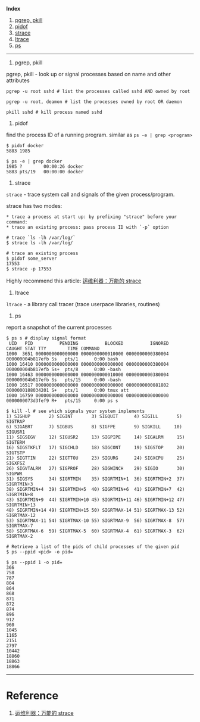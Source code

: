 **Index**

1. [pgrep, pkill](#pgrep)
1. [pidof](#pidof)
1. [strace](#strace)
1. [ltrace](#ltrace)
1. [ps](#ps)

---------

1. <a name="pgrep">pgrep, pkill</a>

  pgrep, pkill - look up or signal processes based on name and other attributes

  ```shell
  pgrep -u root sshd # list the processes called sshd AND owned by root

  pgrep -u root, deamon # list the processes owned by root OR daemon

  pkill sshd # kill process named sshd
  ```

1. <a name="pifof">pidof</a>

  find the process ID of a running program.
  similar as `ps -e | grep <program>`

  ```shell
  $ pidof docker
  5883 1985

  $ ps -e | grep docker
  1985 ?        00:00:26 docker
  5883 pts/19   00:00:00 docker
  ```

1. <a name="trace">strace</a>

  `strace` - trace system call and signals of the given process/program.

  strace has two modes:

    * trace a process at start up: by prefixing "strace" before your command:
    * trace an existing process: pass process ID with `-p` option

  ```shell
  # trace `ls -lh /var/log/`
  $ strace ls -lh /var/log/

  # trace an existing process
  $ pidof some_server
  17553
  $ strace -p 17553
  ```

  Highly recommend this article: [运维利器：万能的 strace](http://mp.weixin.qq.com/s?__biz=MzA4Nzg5Nzc5OA==&mid=2651659767&idx=1&sn=3c515cb32bcbcafe16c749024d1545ef&scene=0#wechat_redirect)


1. <a name="trace">ltrace</a>

  `ltrace` - a library call tracer (trace userpace libraries, routines)


1. <a name="ps">ps</a>

  report a snapshot of the current processes

  ```shell
  $ ps s # display signal format
   UID   PID          PENDING          BLOCKED          IGNORED           CAUGHT STAT TTY        TIME COMMAND
  1000  3651 0000000000000000 0000000000010000 0000000000380004 000000004b817efb Ss   pts/1      0:00 bash
  1000 16410 0000000000000000 0000000000000000 0000000000380004 000000004b817efb Ss+  pts/8      0:00 -bash
  1000 16463 0000000000000000 0000000000010000 0000000000380004 000000004b817efb Ss   pts/15     0:00 -bash
  1000 16517 0000000000000000 0000000000000000 0000000000081802 0000000188034201 S+   pts/1      0:00 tmux att
  1000 16759 0000000000000000 0000000000000000 0000000000000000 0000000073d3fef9 R+   pts/15     0:00 ps s

  $ kill -l # see which signals your system implements
  1) SIGHUP       2) SIGINT       3) SIGQUIT      4) SIGILL       5) SIGTRAP
  6) SIGABRT      7) SIGBUS       8) SIGFPE       9) SIGKILL     10) SIGUSR1
  11) SIGSEGV     12) SIGUSR2     13) SIGPIPE     14) SIGALRM     15) SIGTERM
  16) SIGSTKFLT   17) SIGCHLD     18) SIGCONT     19) SIGSTOP     20) SIGTSTP
  21) SIGTTIN     22) SIGTTOU     23) SIGURG      24) SIGXCPU     25) SIGXFSZ
  26) SIGVTALRM   27) SIGPROF     28) SIGWINCH    29) SIGIO       30) SIGPWR
  31) SIGSYS      34) SIGRTMIN    35) SIGRTMIN+1  36) SIGRTMIN+2  37) SIGRTMIN+3
  38) SIGRTMIN+4  39) SIGRTMIN+5  40) SIGRTMIN+6  41) SIGRTMIN+7  42) SIGRTMIN+8
  43) SIGRTMIN+9  44) SIGRTMIN+10 45) SIGRTMIN+11 46) SIGRTMIN+12 47) SIGRTMIN+13
  48) SIGRTMIN+14 49) SIGRTMIN+15 50) SIGRTMAX-14 51) SIGRTMAX-13 52) SIGRTMAX-12
  53) SIGRTMAX-11 54) SIGRTMAX-10 55) SIGRTMAX-9  56) SIGRTMAX-8  57) SIGRTMAX-7
  58) SIGRTMAX-6  59) SIGRTMAX-5  60) SIGRTMAX-4  61) SIGRTMAX-3  62) SIGRTMAX-2

  # Retrieve a list of the pids of child processes of the given pid
  $ ps --ppid <pid> -o pid=

  $ ps --ppid 1 -o pid=
  366
  758
  787
  804
  864
  868
  871
  872
  874
  896
  912
  960
  1045
  1165
  2151
  2797
  10442
  18860
  18863
  18866
  ```

----------

# Reference

1. [运维利器：万能的 strace](http://mp.weixin.qq.com/s?__biz=MzA4Nzg5Nzc5OA==&mid=2651659767&idx=1&sn=3c515cb32bcbcafe16c749024d1545ef&scene=0#wechat_redirect)
